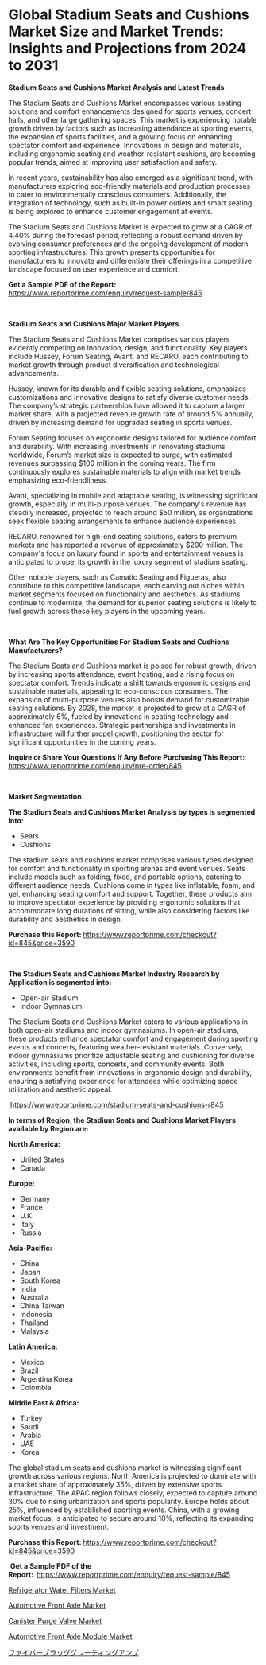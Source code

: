 <p><h1>Global Stadium Seats and Cushions Market Size and Market Trends: Insights and Projections from 2024 to 2031</h1></p><p><strong>Stadium Seats and Cushions Market Analysis and Latest Trends</strong></p>
<p><p>The Stadium Seats and Cushions Market encompasses various seating solutions and comfort enhancements designed for sports venues, concert halls, and other large gathering spaces. This market is experiencing notable growth driven by factors such as increasing attendance at sporting events, the expansion of sports facilities, and a growing focus on enhancing spectator comfort and experience. Innovations in design and materials, including ergonomic seating and weather-resistant cushions, are becoming popular trends, aimed at improving user satisfaction and safety.</p><p>In recent years, sustainability has also emerged as a significant trend, with manufacturers exploring eco-friendly materials and production processes to cater to environmentally conscious consumers. Additionally, the integration of technology, such as built-in power outlets and smart seating, is being explored to enhance customer engagement at events.</p><p>The Stadium Seats and Cushions Market is expected to grow at a CAGR of 4.40% during the forecast period, reflecting a robust demand driven by evolving consumer preferences and the ongoing development of modern sporting infrastructures. This growth presents opportunities for manufacturers to innovate and differentiate their offerings in a competitive landscape focused on user experience and comfort.</p></p>
<p><strong>Get a Sample PDF of the Report:&nbsp;</strong> <a href="https://www.reportprime.com/enquiry/request-sample/845">https://www.reportprime.com/enquiry/request-sample/845</a></p>
<p>&nbsp;</p>
<p><strong>Stadium Seats and Cushions Major Market Players</strong></p>
<p><p>The Stadium Seats and Cushions Market comprises various players evidently competing on innovation, design, and functionality. Key players include Hussey, Forum Seating, Avant, and RECARO, each contributing to market growth through product diversification and technological advancements.</p><p>Hussey, known for its durable and flexible seating solutions, emphasizes customizations and innovative designs to satisfy diverse customer needs. The company’s strategic partnerships have allowed it to capture a larger market share, with a projected revenue growth rate of around 5% annually, driven by increasing demand for upgraded seating in sports venues.</p><p>Forum Seating focuses on ergonomic designs tailored for audience comfort and durability. With increasing investments in renovating stadiums worldwide, Forum’s market size is expected to surge, with estimated revenues surpassing $100 million in the coming years. The firm continuously explores sustainable materials to align with market trends emphasizing eco-friendliness.</p><p>Avant, specializing in mobile and adaptable seating, is witnessing significant growth, especially in multi-purpose venues. The company's revenue has steadily increased, projected to reach around $50 million, as organizations seek flexible seating arrangements to enhance audience experiences.</p><p>RECARO, renowned for high-end seating solutions, caters to premium markets and has reported a revenue of approximately $200 million. The company's focus on luxury found in sports and entertainment venues is anticipated to propel its growth in the luxury segment of stadium seating.</p><p>Other notable players, such as Camatic Seating and Figueras, also contribute to this competitive landscape, each carving out niches within market segments focused on functionality and aesthetics. As stadiums continue to modernize, the demand for superior seating solutions is likely to fuel growth across these key players in the upcoming years.</p></p>
<p>&nbsp;</p>
<p><strong>What Are The Key Opportunities For Stadium Seats and Cushions Manufacturers?</strong></p>
<p><p>The Stadium Seats and Cushions market is poised for robust growth, driven by increasing sports attendance, event hosting, and a rising focus on spectator comfort. Trends indicate a shift towards ergonomic designs and sustainable materials, appealing to eco-conscious consumers. The expansion of multi-purpose venues also boosts demand for customizable seating solutions. By 2028, the market is projected to grow at a CAGR of approximately 6%, fueled by innovations in seating technology and enhanced fan experiences. Strategic partnerships and investments in infrastructure will further propel growth, positioning the sector for significant opportunities in the coming years.</p></p>
<p><strong>Inquire or Share Your Questions If Any Before Purchasing This Report:</strong> <a href="https://www.reportprime.com/enquiry/pre-order/845">https://www.reportprime.com/enquiry/pre-order/845</a></p>
<p>&nbsp;</p>
<p><strong>Market Segmentation</strong></p>
<p><strong>The Stadium Seats and Cushions Market Analysis by types is segmented into:</strong></p>
<p><ul><li>Seats</li><li>Cushions</li></ul></p>
<p><p>The stadium seats and cushions market comprises various types designed for comfort and functionality in sporting arenas and event venues. Seats include models such as folding, fixed, and portable options, catering to different audience needs. Cushions come in types like inflatable, foam, and gel, enhancing seating comfort and support. Together, these products aim to improve spectator experience by providing ergonomic solutions that accommodate long durations of sitting, while also considering factors like durability and aesthetics in design.</p></p>
<p><strong>Purchase this Report:&nbsp;</strong><a href="https://www.reportprime.com/checkout?id=845&price=3590">https://www.reportprime.com/checkout?id=845&price=3590</a></p>
<p>&nbsp;</p>
<p><strong>The Stadium Seats and Cushions Market Industry Research by Application is segmented into:</strong></p>
<p><ul><li>Open-air Stadium</li><li>Indoor Gymnasium</li></ul></p>
<p><p>The Stadium Seats and Cushions Market caters to various applications in both open-air stadiums and indoor gymnasiums. In open-air stadiums, these products enhance spectator comfort and engagement during sporting events and concerts, featuring weather-resistant materials. Conversely, indoor gymnasiums prioritize adjustable seating and cushioning for diverse activities, including sports, concerts, and community events. Both environments benefit from innovations in ergonomic design and durability, ensuring a satisfying experience for attendees while optimizing space utilization and aesthetic appeal.</p></p>
<p><a href="https://www.reportprime.com/stadium-seats-and-cushions-r845">&nbsp;https://www.reportprime.com/stadium-seats-and-cushions-r845</a></p>
<p><strong>In terms of Region, the Stadium Seats and Cushions Market Players available by Region are:</strong></p>
<p>
    <p> <strong> North America: </strong>
        <ul>
            <li>United States</li>
            <li>Canada</li>
        </ul>
        </p> 
    <p> <strong> Europe: </strong>
        <ul>
            <li>Germany</li>
            <li>France</li>
            <li>U.K.</li>
            <li>Italy</li>
            <li>Russia</li>
        </ul>
        </p> 
    <p> <strong> Asia-Pacific: </strong>
        <ul>
            <li>China</li>
            <li>Japan</li>
            <li>South Korea</li>
            <li>India</li>
            <li>Australia</li>
            <li>China Taiwan</li>
            <li>Indonesia</li>
            <li>Thailand</li>
            <li>Malaysia</li>
        </ul>
        </p> 
    <p> <strong> Latin America: </strong>
        <ul>
            <li>Mexico</li>
            <li>Brazil</li>
            <li>Argentina Korea</li>
            <li>Colombia</li>
        </ul>
        </p> 
    <p> <strong> Middle East & Africa: </strong>
        <ul>
            <li>Turkey</li>
            <li>Saudi</li>
            <li>Arabia</li>
            <li>UAE</li>
            <li>Korea</li>
        </ul>
    </p>
    </p>
<p><p>The global stadium seats and cushions market is witnessing significant growth across various regions. North America is projected to dominate with a market share of approximately 35%, driven by extensive sports infrastructure. The APAC region follows closely, expected to capture around 30% due to rising urbanization and sports popularity. Europe holds about 25%, influenced by established sporting events. China, with a growing market focus, is anticipated to secure around 10%, reflecting its expanding sports venues and investment.</p></p>
<p><strong>Purchase this Report: </strong><a href="https://www.reportprime.com/checkout?id=845&price=3590">https://www.reportprime.com/checkout?id=845&price=3590</a></p>
<p>&nbsp;<strong>Get a Sample PDF of the Report:&nbsp;&nbsp;</strong><a href="https://www.reportprime.com/enquiry/request-sample/845">https://www.reportprime.com/enquiry/request-sample/845</a></p>
<p><strong></strong></p>
<p><p><a href="https://github.com/NorbertYates/Market-Research-Report-List-6/blob/main/refrigerator-water-filters-market.md">Refrigerator Water Filters Market</a></p><p><a href="https://issuu.com/reportprime-2/docs/automotive-front-axle-market-size-2_486e5b3265b16e">Automotive Front Axle Market</a></p><p><a href="https://www.linkedin.com/pulse/canister-purge-valve-market-insights-products-regional-analysis-uajgf?trackingId=lSTOWWPRRl2fW5v8fah9Vw%3D%3D">Canister Purge Valve Market</a></p><p><a href="https://issuu.com/reportprime-2/docs/automotive-front-axle-module-market_70f0fd483b1b31">Automotive Front Axle Module Market</a></p><p><a href="https://github.com/lababdou/Market-Research-Report-List-6/blob/main/40160331415.md">ファイバーブラッググレーティングアンプ</a></p></p>